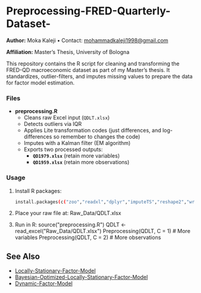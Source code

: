 # Preprocessing-FRED-Quarterly-Dataset-

**Author:** Moka Kaleji • Contact: mohammadkaleji1998@gmail.com 

**Affiliation:** Master’s Thesis, University of Bologna  

This repository contains the R script for cleaning and transforming the FRED-QD macroeconomic dataset as part of my Master’s thesis. It standardizes, outlier-filters, and imputes missing values to prepare the data for factor model estimation.

### Files
- **preprocessing.R**  
  - Cleans raw Excel input (`QDLT.xlsx`)
  - Detects outliers via IQR
  - Applies Lite transformation codes (just differences, and log-differences so remember to changes the code)
  - Imputes with a Kalman filter (EM algorithm)
  - Exports two processed outputs:
    - **`QD1979.xlsx`** (retain more variables)
    - **`QD1959.xlsx`** (retain more observations)

### Usage

1. Install R packages:
   ```bash
   install.packages(c("zoo","readxl","dplyr","imputeTS","reshape2","writexl"))

2. Place your raw file at:
Raw_Data/QDLT.xlsx

3. Run in R:
source("preprocessing.R")
QDLT <- read_excel("Raw_Data/QDLT.xlsx")
Preprocessing(QDLT, C = 1)  # More variables
Preprocessing(QDLT, C = 2)  # More observations




## See Also
- [Locally-Stationary-Factor-Model](https://github.com/moka-kaleji/Locally-Stationary-Factor-Model)
- [Bayesian-Optimized-Locally-Stationary-Factor-Model](https://github.com/moka-kaleji/Bayesian-Optimized-Locally-Stationary-Factor-Model)
- [Dynamic-Factor-Model](https://github.com/moka-kaleji/Dynamic-Factor-Model)
